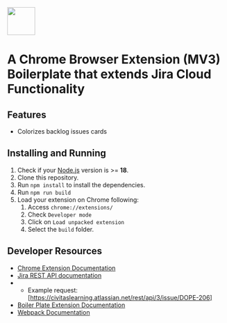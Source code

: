 <img src="src/assets/img/icon-128.png" width="64"/>

# A Chrome Browser Extension (MV3) Boilerplate that extends Jira Cloud Functionality

## Features

- Colorizes backlog issues cards

## Installing and Running

1. Check if your [Node.js](https://nodejs.org/) version is >= **18**.
2. Clone this repository.
5. Run `npm install` to install the dependencies.
6. Run `npm run build`
7. Load your extension on Chrome following:
   1. Access `chrome://extensions/`
   2. Check `Developer mode`
   3. Click on `Load unpacked extension`
   4. Select the `build` folder.


## Developer Resources

- [Chrome Extension Documentation](https://developer.chrome.com/extensions/getstarted)
- [Jira REST API documentation](https://developer.atlassian.com/cloud/jira/platform/rest/v3)
- - Example request: [https://civitaslearning.atlassian.net/rest/api/3/issue/DOPE-206]
- [Boiler Plate Extension Documentation](https://github.com/lxieyang/chrome-extension-boilerplate-react/blob/master/README.md)
- [Webpack Documentation](https://webpack.js.org/concepts/)
